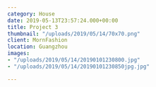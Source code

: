 ```yaml
---
category: House
date: 2019-05-13T23:57:24.000+00:00
title: Project 3
thumbnail: "/uploads/2019/05/14/70x70.png"
client: MornFashion
location: Guangzhou
images:
- "/uploads/2019/05/14/20190101230800.jpg"
- "/uploads/2019/05/14/20190101230850jpg.jpg"

---
```

